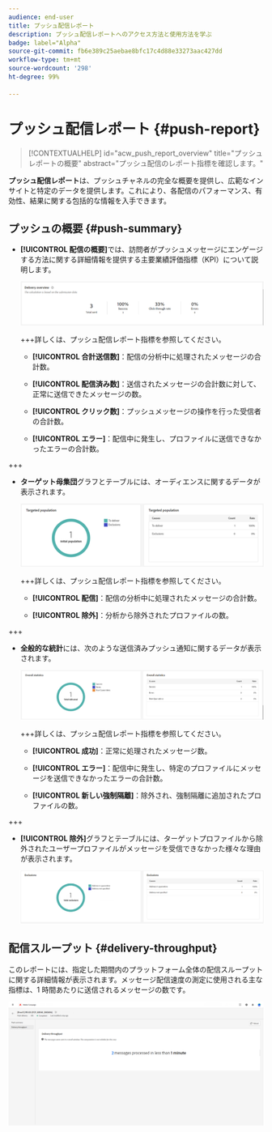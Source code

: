```yaml
---
audience: end-user
title: プッシュ配信レポート
description: プッシュ配信レポートへのアクセス方法と使用方法を学ぶ
badge: label="Alpha"
source-git-commit: fb6e389c25aebae8bfc17c4d88e33273aac427dd
workflow-type: tm+mt
source-wordcount: '298'
ht-degree: 99%

---
```


# プッシュ配信レポート {#push-report}

>[!CONTEXTUALHELP]
>id="acw_push_report_overview"
>title="プッシュレポートの概要"
>abstract="プッシュ配信のレポート指標を確認します。"

**プッシュ配信レポート**&#x200B;は、プッシュチャネルの完全な概要を提供し、広範なインサイトと特定のデータを提供します。これにより、各配信のパフォーマンス、有効性、結果に関する包括的な情報を入手できます。

## プッシュの概要 {#push-summary}

* **[!UICONTROL 配信の概要]**&#x200B;では、訪問者がプッシュメッセージにエンゲージする方法に関する詳細情報を提供する主要業績評価指標（KPI）について説明します。

  ![](assets/reporting_push_3.png)

  +++詳しくは、プッシュ配信レポート指標を参照してください。

   * **[!UICONTROL 合計送信数]**：配信の分析中に処理されたメッセージの合計数。

   * **[!UICONTROL 配信済み数]**：送信されたメッセージの合計数に対して、正常に送信できたメッセージの数。

   * **[!UICONTROL クリック数]**：プッシュメッセージの操作を行った受信者の合計数。

   * **[!UICONTROL エラー]**：配信中に発生し、プロファイルに送信できなかったエラーの合計数。

+++

* **ターゲット母集団**&#x200B;グラフとテーブルには、オーディエンスに関するデータが表示されます。

  ![](assets/reporting_push_4.png)

  +++詳しくは、プッシュ配信レポート指標を参照してください。

   * **[!UICONTROL 配信]**：配信の分析中に処理されたメッセージの合計数。

   * **[!UICONTROL 除外]**：分析から除外されたプロファイルの数。

+++

* **全般的な統計**&#x200B;には、次のような送信済みプッシュ通知に関するデータが表示されます。

  ![](assets/reporting_push_5.png)

  +++詳しくは、プッシュ配信レポート指標を参照してください。

   * **[!UICONTROL 成功]**：正常に処理されたメッセージ数。

   * **[!UICONTROL エラー]**：配信中に発生し、特定のプロファイルにメッセージを送信できなかったエラーの合計数。

   * **[!UICONTROL 新しい強制隔離]**：除外され、強制隔離に追加されたプロファイルの数。

+++

* **[!UICONTROL 除外]**&#x200B;グラフとテーブルには、ターゲットプロファイルから除外されたユーザープロファイルがメッセージを受信できなかった様々な理由が表示されます。

  ![](assets/reporting_push_6.png)

## 配信スループット {#delivery-throughput}

このレポートには、指定した期間内のプラットフォーム全体の配信スループットに関する詳細情報が表示されます。メッセージ配信速度の測定に使用される主な指標は、1 時間あたりに送信されるメッセージの数です。

![](assets/reporting_push_2.png)
